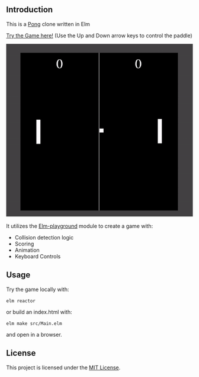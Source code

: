 ## Introduction

This is a [Pong](https://en.wikipedia.org/wiki/Pong) clone written in Elm

[Try the Game here!](https://startling-jelly-189d05.netlify.app/) (Use the Up and Down arrow keys to control the paddle)

![Pong_Clone](./elm-pong-clone-demo.gif)

It utilizes the [Elm-playground](https://package.elm-lang.org/packages/evancz/elm-playground/latest/) module to create a game with:
* Collision detection logic
* Scoring
* Animation
* Keyboard Controls
 
## Usage

Try the game locally with:
```
elm reactor
```

or build an index.html with:
```
elm make src/Main.elm
```
and open in a browser.

## License

This project is licensed under the [MIT License](./LICENSE).

